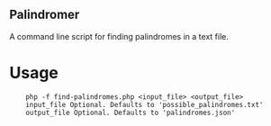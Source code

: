 ## Palindromer

A command line script for finding palindromes in a text file.

# Usage

		php -f find-palindromes.php <input_file> <output_file>
		input_file Optional. Defaults to 'possible_palindromes.txt'
		output_file Optional. Defaults to 'palindromes.json'